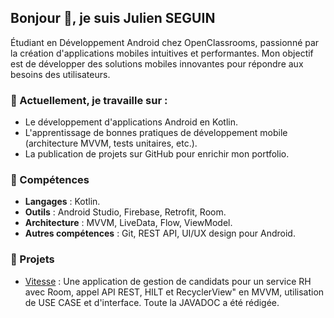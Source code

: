 ## Bonjour 👋, je suis Julien SEGUIN  
Étudiant en Développement Android chez OpenClassrooms, passionné par la création d'applications mobiles intuitives et performantes. Mon objectif est de développer des solutions mobiles innovantes pour répondre aux besoins des utilisateurs.

### 🌱 Actuellement, je travaille sur :
- Le développement d'applications Android en Kotlin.
- L'apprentissage de bonnes pratiques de développement mobile (architecture MVVM, tests unitaires, etc.).
- La publication de projets sur GitHub pour enrichir mon portfolio.

### 🚀 Compétences
- **Langages** : Kotlin.
- **Outils** : Android Studio, Firebase, Retrofit, Room.
- **Architecture** : MVVM, LiveData, Flow, ViewModel.
- **Autres compétences** : Git, REST API, UI/UX design pour Android.

### 📱 Projets 
- [Vitesse](https://github.com/HRDF88/vitesse) : Une application de gestion de candidats pour un service RH avec Room, appel API REST, HILT et RecyclerView" en MVVM, utilisation de USE CASE et d'interface. Toute la JAVADOC a été rédigée.

